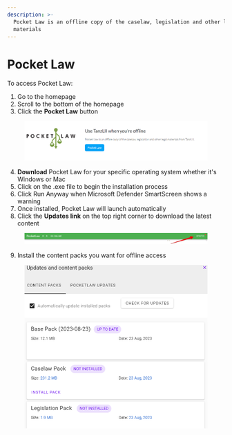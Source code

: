 ```yaml
---
description: >-
  Pocket Law is an offline copy of the caselaw, legislation and other legal
  materials
---
```


# Pocket Law

To access Pocket Law:

1. Go to the homepage
2. Scroll to the bottom of the homepage&#x20;
3. Click the **Pocket Law** button

<div align="left"><figure><img src="../.gitbook/assets/tanzlii--tz 17.png" alt=""><figcaption></figcaption></figure></div>

4. **Download** Pocket Law for your specific operating system whether it's Windows or Mac
5. Click on the .exe file to begin the installation process
6. Click Run Anyway when Microsoft Defender SmartScreen shows a warning
7. Once installed, Pocket Law will launch automatically
8. Click the **Updates link** on the top right corner to download the latest content

<div align="left"><figure><img src="../.gitbook/assets/tanzlii--Updates Pocket Law.png" alt="" width="563"><figcaption></figcaption></figure></div>

9. Install the content packs you want for offline access

<div align="left"><figure><img src="../.gitbook/assets/tanzlii--content packs.png" alt="" width="563"><figcaption></figcaption></figure></div>